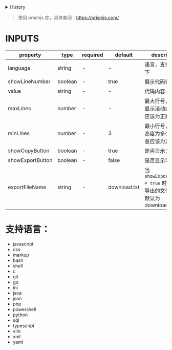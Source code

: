 [//]: # "atom-bricks/data-view/code-display.ts"

<details>
<summary>History</summary>

| Version | Change                                                          |
| ------- | --------------------------------------------------------------- |
| 1.1.0   | 新增构件 `code-bricks.code-display`                             |
| 1.5.0   | 新增属性 `maxLines`,`minLines`                                  |
| 1.11 .0 | 新增属性 `showExportButton`, `showCopyButton`, `exportFileName` |

</details>

> 使用 prismjs 库，具体查阅：<a href="https://prismjs.com/" target="_blank">https://prismjs.com/</a>

# INPUTS

| property         | type    | required | default      | description                                                               |
| ---------------- | ------- | -------- | ------------ | ------------------------------------------------------------------------- |
| language         | string  | -        | -            | 语言，支持语言如下                                                        |
| showLineNumber   | boolean | -        | true         | 展示代码行                                                                |
| value            | string  | -        | -            | 代码内容                                                                  |
| maxLines         | number  | -        | -            | 最大行号，超出就显示滚动条，注意应该为正数                                |
| minLines         | number  | -        | 3            | 最小行号，即最小高度为多少行，注意应该为正数                              |
| showCopyButton   | boolean | -        | true         | 是否显示复制按钮                                                          |
| showExportButton | boolean | -        | false        | 是否显示导出按钮                                                          |
| exportFileName   | string  | -        | download.txt | 当 `showExportButton = true` 时， 配置导出的文件名称, 默认为 download.txt |

# 支持语言：

- javascript
- css
- markup
- bash
- shell
- c
- git
- go
- ini
- java
- json
- php
- powershell
- python
- sql
- typescript
- vim
- xml
- yaml
